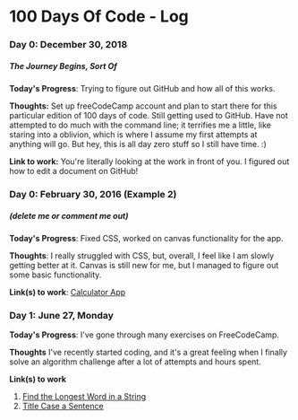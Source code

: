 # 100 Days Of Code - Log

### Day 0: December 30, 2018
##### The Journey Begins, Sort Of

**Today's Progress**: Trying to figure out GitHub and how all of this works.

**Thoughts:** Set up freeCodeCamp account and plan to start there for this particular edition of 100 days of code. Still getting used to GitHub. Have not attempted to do much with the command line; it terrifies me a little, like staring into a oblivion, which is where I assume my first attempts at anything will go. But hey, this is all day zero stuff so I still have time. :)

**Link to work:** You're literally looking at the work in front of you.  I figured out how to edit a document on GitHub!

### Day 0: February 30, 2016 (Example 2)
##### (delete me or comment me out)

**Today's Progress**: Fixed CSS, worked on canvas functionality for the app.

**Thoughts**: I really struggled with CSS, but, overall, I feel like I am slowly getting better at it. Canvas is still new for me, but I managed to figure out some basic functionality.

**Link(s) to work**: [Calculator App](http://www.example.com)


### Day 1: June 27, Monday

**Today's Progress**: I've gone through many exercises on FreeCodeCamp.

**Thoughts** I've recently started coding, and it's a great feeling when I finally solve an algorithm challenge after a lot of attempts and hours spent.

**Link(s) to work**
1. [Find the Longest Word in a String](https://www.freecodecamp.com/challenges/find-the-longest-word-in-a-string)
2. [Title Case a Sentence](https://www.freecodecamp.com/challenges/title-case-a-sentence)
